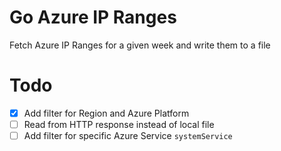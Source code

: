 # Go Azure IP Ranges

Fetch Azure IP Ranges for a given week and write them to a file

# Todo

- [x] Add filter for Region and Azure Platform
- [ ] Read from HTTP response instead of local file
- [ ] Add filter for specific Azure Service `systemService`
